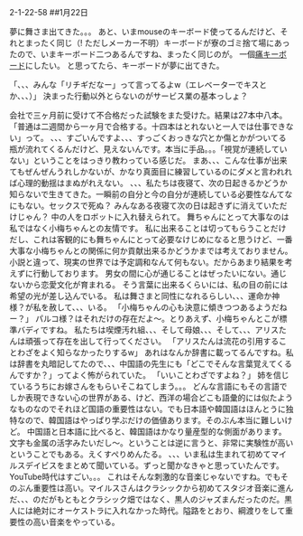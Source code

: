 2-1-22-58
##1月22日
<!-- 58 -->
 夢に舞さま出てきた。。。
 あと、いまmouseのキーボード使ってるんだけど、それとまったく同じ（! ただしメーカー不明）キーボードが寮のゴミ捨て場にあったので、いまキーボード二つあるんですね、まったく同じのが。
 一個<a href="http://blog.livedoor.jp/itabeya/archives/51484467.html">痛キーボード</a>にしたい。
 と思ってたら、キーボードが夢に出てきた。

 「、、、みんな「リチギだなー」って言ってるよw（エレベーターでキスとか、、、）」
 決まった行動以外とらないのがサービス業の基本っしょ？

 会社で三ヶ月前に受けて不合格だった試験をまた受けた。結果は27本中八本。「普通は二週間から一ヶ月で合格する。十四本はとれないと一人では仕事できない」って。
 、、、すごいんですよ、、、すっごくおっきな穴とか傷とかがついてる瓶が流れてくるんだけど、見えないんです。本当に手品。。。「視覚が連続していない」ということをはっきり教わっている感じだ。
 まあ、、、こんな仕事が出来てもぜんぜんうれしかないが、かなり真面目に練習しているのにダメと言われれば心理的動揺はまぬがれえない。
 、、、私たちは夜寝て、次の日起きるかどうか知らないで生きてきた。一瞬前の自分と今の自分が連続している必要性なんてなにもない。セックスで死ぬ？ みんなある夜寝て次の日は起きずに消えていただけじゃん？ 中の人をロボットに入れ替えられて。
 舞ちゃんにとって大事なのは私ではなく小梅ちゃんとの友情です。
 私に出来ることは切ってもらうことだけだし、これは客観的にも舞ちゃんにとって必要なけじめになると思うけど、一番大事な小梅ちゃんとの関係に何か貢献出来るかどうかまでは考えておりません。
 小説と違って、現実の世界では予定調和なんて何もない。だからあまり結果を考えずに行動しております。
 男女の間に心が通じることはぜったいにない。通じないから恋愛文化が育まれる。
 そう言葉に出来るくらいには、私の目の前には希望の光が差し込んでいる。
 私は舞さまと同性になれるらしい、、、運命か神様？が私を赦して、、、いる。
 「小梅ちゃんの心も決意に傾きつつあるようだねー？」
 パルコ様？はそれだけの存在だよ〜。とりあえず、小梅ちゃんとこが標準バディですね。
 私たちは喫煙汚れ組、、、そして母娘、、、そして、、、アリスたんは頑張って存在を出して行ってください。
 「アリスたんは流花の引用することわざをよく知らなかったりするw」
 あれはなんか辞書に載ってるんですね。私は辞書を丸暗記してたので、、、中国語の先生にも「どこでそんな言葉覚えてくるんですか？」ってよく怖がられていた。
 「いいことわざですよね？」
 姉を信じているうちにお嫁さんをもらいそこねてしまう。。。
 どんな言語にもその言語でしか表現できない心の世界がある、けど、西洋の場合どこも語彙的には似たようなものなのでそれほど国語の重要性はない。でも日本語や韓国語はほんとうに独特なので、韓国語はやっぱり学ぶだけの価値あります。そのぶん本当に難しいけど。
 中国語と日本語に比べると、韓国語はかなり量産型的な側面があります。文字も金属の活字みたいだし〜。ということは逆に言うと、非常に実験性が高いということでもある。えくすぺりめんたる。
 、、、いま私は生まれて初めてマイルスデイビスをまとめて聞いている。ずっと聞かなきゃと思っていたんです。YouTube時代はすごい。。。
 これはそんな刺激的な音楽じゃないですね。でもそのぶん重要性は高い。マイルスさんはクラシックから初めてスタジオ音楽に進んだ、、、のだがもともとクラシック畑ではなく、黒人のジャズまんだったのだ。黒人には絶対にオーケストラに入れなかった時代。隘路をとおり、綱渡りをして重要性の高い音楽をやっている。




